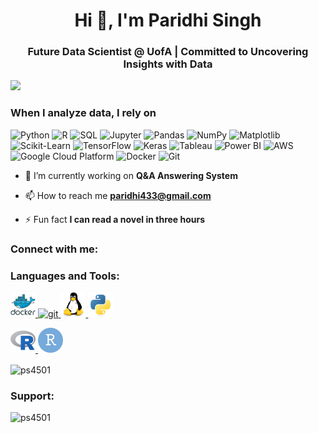 <h1 align="center">Hi 👋, I'm Paridhi Singh</h1>
<h3 align="center">Future Data Scientist @ UofA | Committed to Uncovering Insights with Data</h3>

![](https://komarev.com/ghpvc/?username=ps4501&color=blueviolet)


<h3>When I analyze data, I rely on</h3>
<p>
  <img alt="Python" src="https://img.shields.io/badge/-Python-3776AB?style=flat-square&logo=python&logoColor=white" />
  <img alt="R" src="https://img.shields.io/badge/-R-276DC3?style=flat-square&logo=r&logoColor=white" />
  <img alt="SQL" src="https://img.shields.io/badge/-SQL-4479A1?style=flat-square&logo=postgresql&logoColor=white" />
  <img alt="Jupyter" src="https://img.shields.io/badge/-Jupyter-F37626?style=flat-square&logo=jupyter&logoColor=white" />
  <img alt="Pandas" src="https://img.shields.io/badge/-Pandas-150458?style=flat-square&logo=pandas&logoColor=white" />
  <img alt="NumPy" src="https://img.shields.io/badge/-NumPy-013243?style=flat-square&logo=numpy&logoColor=white" />
  <img alt="Matplotlib" src="https://img.shields.io/badge/-Matplotlib-11557C?style=flat-square&logo=matplotlib&logoColor=white" />
  <img alt="Scikit-Learn" src="https://img.shields.io/badge/-Scikit_Learn-F7931E?style=flat-square&logo=scikit-learn&logoColor=white" />
  <img alt="TensorFlow" src="https://img.shields.io/badge/-TensorFlow-FF6F00?style=flat-square&logo=tensorflow&logoColor=white" />
  <img alt="Keras" src="https://img.shields.io/badge/-Keras-D00000?style=flat-square&logo=keras&logoColor=white" />
  <img alt="Tableau" src="https://img.shields.io/badge/-Tableau-E97627?style=flat-square&logo=tableau&logoColor=white" />
  <img alt="Power BI" src="https://img.shields.io/badge/-Power_BI-F2C811?style=flat-square&logo=power-bi&logoColor=white" />
  <img alt="AWS" src="https://img.shields.io/badge/-AWS-232F3E?style=flat-square&logo=amazon-aws&logoColor=white" />
  <img alt="Google Cloud Platform" src="https://img.shields.io/badge/-Google_Cloud_Platform-4285F4?style=flat-square&logo=google-cloud&logoColor=white" />
  <img alt="Docker" src="https://img.shields.io/badge/-Docker-2496ED?style=flat-square&logo=docker&logoColor=white" />
  <img alt="Git" src="https://img.shields.io/badge/-Git-F05032?style=flat-square&logo=git&logoColor=white" />
</p>

- 🔭 I’m currently working on **Q&A Answering System**

- 📫 How to reach me **paridhi433@gmail.com**

- ⚡ Fun fact **I can read a novel in three hours**

<h3 align="left">Connect with me:</h3>
<p align="left">
</p>

<h3 align="left">Languages and Tools:</h3>
<p align="left"> <a href="https://www.docker.com/" target="_blank" rel="noreferrer"> <img src="https://raw.githubusercontent.com/devicons/devicon/master/icons/docker/docker-original-wordmark.svg" alt="docker" width="40" height="40"/> </a> <a href="https://git-scm.com/" target="_blank" rel="noreferrer"> <img src="https://www.vectorlogo.zone/logos/git-scm/git-scm-icon.svg" alt="git" width="40" height="40"/> </a> <a href="https://www.linux.org/" target="_blank" rel="noreferrer"> <img src="https://raw.githubusercontent.com/devicons/devicon/master/icons/linux/linux-original.svg" alt="linux" width="40" height="40"/> </a> <a href="https://www.python.org" target="_blank" rel="noreferrer"> <img src="https://raw.githubusercontent.com/devicons/devicon/master/icons/python/python-original.svg" alt="python" width="40" height="40"/> </a> </p>
<p align="left"> 
<a href="https://www.r-project.org" target="_blank" rel="noreferrer"> 
<img src="https://raw.githubusercontent.com/devicons/devicon/master/icons/r/r-original.svg" alt="R" width="40" height="40"/> 
</a> 
<a href="https://rstudio.com" target="_blank" rel="noreferrer"> 
<img src="https://raw.githubusercontent.com/devicons/devicon/master/icons/rstudio/rstudio-original.svg" alt="RStudio" width="40" height="40"/> 
</a> 
</p>

<p><img align="center" src="https://github-readme-streak-stats.herokuapp.com/?user=ps4501&" alt="ps4501" /></p>

<h3 align="left">Support:</h3>
<p><a href="https://www.buymeacoffee.com/ps4501"> <img align="left" src="https://cdn.buymeacoffee.com/buttons/v2/default-yellow.png" height="50" width="210" alt="ps4501" /></a></p><br><br>
